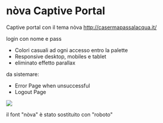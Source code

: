 nòva Captive Portal
=============

Captive portal con il tema nòva
http://casermapassalacqua.it/

login con nome e pass

* Colori casuali ad ogni accesso entro la palette
* Responsive desktop, mobiles e tablet
* eliminato effetto parallax

da sistemare:
* Error Page when unsuccessful
* Logout Page

![](https://media.giphy.com/media/UqNKrEKkOWmkWT05I6/giphy.gif)

il font "nòva" è stato sostituito con "roboto"
